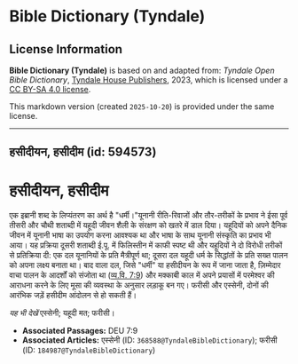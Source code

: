 # Bible Dictionary (Tyndale)

## License Information

**Bible Dictionary (Tyndale)** is based on and adapted from: _Tyndale Open Bible Dictionary_, [Tyndale House Publishers](https://tyndaleopenresources.com/), 2023, which is licensed under a [CC BY-SA 4.0 license](https://creativecommons.org/licenses/by-sa/4.0/legalcode.en).

This markdown version (created `2025-10-20`) is provided under the same license.



--------------------------------

## हसीदीयन, हसीदीम (id: 594573)

हसीदीयन, हसीदीम
===============

एक इब्रानी शब्द के लिप्यंतरण का अर्थ है "धर्मी।"यूनानी रीति\-रिवाजों और तौर\-तरीकों के प्रभाव ने ईसा पूर्व तीसरी और चौथी शताब्दी में यहूदी जीवन शैली के संरक्षण को खतरे में डाल दिया। यहूदियों को अपने दैनिक जीवन में यूनानी भाषा का उपयोग करना आवश्यक था और भाषा के साथ यूनानी संस्कृति का प्रभाव भी आया। यह प्रक्रिया दूसरी शताब्दी ई.पू. में फिलिस्तीन में काफी स्पष्ट थी और यहूदियों ने दो विरोधी तरीकों से प्रतिक्रिया दी: एक दल यूनानियों के प्रति मैत्रीपूर्ण था; दूसरा दल यहूदी धर्म के सिद्धांतों के प्रति सख्त पालन को अपना लक्ष्य बनाता था। बाद वाला दल, जिसे "धर्मी" या हसीदीयन के रूप में जाना जाता है, ज़िम्मेदार वाचा पालन के आदर्शों को संजोता था ([व्य.वि. 7:9](https://ref.ly/Deut7:9)) और मक्काबी काल में अपने प्रयासों में परमेश्वर की आराधना करने के लिए मूसा की व्यवस्था के अनुसार लड़ाकू बन गए। फरीसी और एस्सेनी, दोनों की आरंभिक जड़ें हसीदीम आंदोलन से हो सकती हैं।

*यह भी देखें*  एस्सेनी; यहूदी मत; फरीसी।

* **Associated Passages:** DEU 7:9
* **Associated Articles:** एस्सेनी  (ID: `368588@TyndaleBibleDictionary`); फरीसी (ID: `184987@TyndaleBibleDictionary`)

